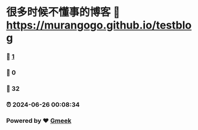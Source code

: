 # 很多时候不懂事的博客 :link: https://murangogo.github.io/testblog 
### :page_facing_up: [1](https://murangogo.github.io/testblog/tag.html) 
### :speech_balloon: 0 
### :hibiscus: 32 
### :alarm_clock: 2024-06-26 00:08:34 
### Powered by :heart: [Gmeek](https://github.com/Meekdai/Gmeek)
